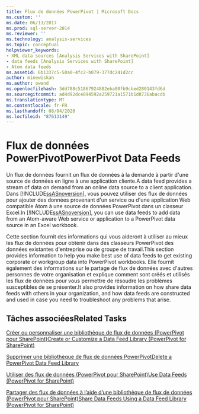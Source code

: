 ```yaml
---
title: Flux de données PowerPivot | Microsoft Docs
ms.custom: ''
ms.date: 06/13/2017
ms.prod: sql-server-2014
ms.reviewer: ''
ms.technology: analysis-services
ms.topic: conceptual
helpviewer_keywords:
- XML data sources [Analysis Services with SharePoint]
- data feeds [Analysis Services with SharePoint]
- Atom data feeds
ms.assetid: 6b1337c5-50a0-4fc2-b079-377dc241d2cc
author: minewiskan
ms.author: owend
ms.openlocfilehash: 3dd788c51867924882eba80fb9cbed280143fd6d
ms.sourcegitcommit: ad4d92dce894592a259721a1571b1d8736abacdb
ms.translationtype: MT
ms.contentlocale: fr-FR
ms.lasthandoff: 08/04/2020
ms.locfileid: "87613149"
---
```

# <a name="powerpivot-data-feeds"></a><span data-ttu-id="33e46-102">Flux de données PowerPivot</span><span class="sxs-lookup"><span data-stu-id="33e46-102">PowerPivot Data Feeds</span></span>
  <span data-ttu-id="33e46-103">Un flux de données fournit un flux de données à la demande à partir d'une source de données en ligne à une application cliente.</span><span class="sxs-lookup"><span data-stu-id="33e46-103">A data feed provides a stream of data on demand from an online data source to a client application.</span></span> <span data-ttu-id="33e46-104">Dans [!INCLUDE[ssASnoversion](../../includes/ssasnoversion-md.md)], vous pouvez utiliser des flux de données pour ajouter des données provenant d'un service ou d'une application Web compatible Atom à une source de données PowerPivot dans un classeur Excel.</span><span class="sxs-lookup"><span data-stu-id="33e46-104">In [!INCLUDE[ssASnoversion](../../includes/ssasnoversion-md.md)], you can use data feeds to add data from an Atom-aware Web service or application to a PowerPivot data source in an Excel workbook.</span></span>  
  
 <span data-ttu-id="33e46-105">Cette section fournit des informations qui vous aideront à utiliser au mieux les flux de données pour obtenir dans des classeurs PowerPivot des données existantes d'entreprise ou de groupe de travail.</span><span class="sxs-lookup"><span data-stu-id="33e46-105">This section provides information to help you make best use of data feeds to get existing corporate or workgroup data into PowerPivot workbooks.</span></span> <span data-ttu-id="33e46-106">Elle fournit également des informations sur le partage de flux de données avec d'autres personnes de votre organisation et explique comment sont créés et utilisés les flux de données pour vous permettre de résoudre les problèmes susceptibles de se présenter.</span><span class="sxs-lookup"><span data-stu-id="33e46-106">It also provides information on how share data feeds with others in your organization, and how data feeds are constructed and used in case you need to troubleshoot any problems that arise.</span></span>  
  
## <a name="related-tasks"></a><span data-ttu-id="33e46-107">Tâches associées</span><span class="sxs-lookup"><span data-stu-id="33e46-107">Related Tasks</span></span>  
 [<span data-ttu-id="33e46-108">Créer ou personnaliser une bibliothèque de flux de données &#40;PowerPivot pour SharePoint&#41;</span><span class="sxs-lookup"><span data-stu-id="33e46-108">Create or Customize a Data Feed Library &#40;PowerPivot for SharePoint&#41;</span></span>](create-or-customize-a-data-feed-library-power-pivot-for-sharepoint.md)  
  
 [<span data-ttu-id="33e46-109">Supprimer une bibliothèque de flux de données PowerPivot</span><span class="sxs-lookup"><span data-stu-id="33e46-109">Delete a PowerPivot Data Feed Library</span></span>](delete-a-power-pivot-data-feed-library.md)  
  
 [<span data-ttu-id="33e46-110">Utiliser des flux de données &#40;PowerPivot pour SharePoint&#41;</span><span class="sxs-lookup"><span data-stu-id="33e46-110">Use Data Feeds &#40;PowerPivot for SharePoint&#41;</span></span>](use-data-feeds-power-pivot-for-sharepoint.md)  
  
 [<span data-ttu-id="33e46-111">Partager des flux de données à l’aide d’une bibliothèque de flux de données &#40;PowerPivot pour SharePoint&#41;</span><span class="sxs-lookup"><span data-stu-id="33e46-111">Share Data Feeds Using a Data Feed Library &#40;PowerPivot for SharePoint&#41;</span></span>](share-data-feeds-using-a-data-feed-library-power-pivot-for-sharepoint.md)  
  
  
